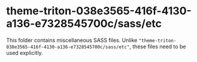 # theme-triton-038e3565-416f-4130-a136-e7328545700c/sass/etc

This folder contains miscellaneous SASS files. Unlike `"theme-triton-038e3565-416f-4130-a136-e7328545700c/sass/etc"`, these files
need to be used explicitly.
